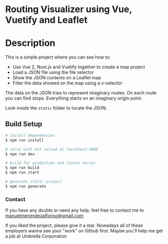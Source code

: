 # Routing Visualizer using Vue, Vuetify and Leaflet

# Description

This is a simple project where you can see how to:

- Use Vue 2, Nuxt.js and Vuetify together to create a map project
- Load a JSON file using the file selector
- Show the JSON contents on a Leaflet map
- Filter the data showed on the map using a v-selector

The data on the JSON tries to represent imaginary routes. On each route you can find stops.
Everything starts on an imaginary origin point.

Look inside the `static` folder to locate the JSON.

## Build Setup

```bash
# install dependencies
$ npm run install

# serve with hot reload at localhost:3000
$ npm run dev

# build for production and launch server
$ npm run build
$ npm run start

# generate static project
$ npm run generate
```

### Contact

If you have any doubts or need any help, feel free to contact me to manuelmenendezalfonso@gmail.com

If you liked the project, please give it a star. Nowadays all of these employers wanna see your "work" on Github first. Maybe you'll help me get a job at Umbrella Corporation
